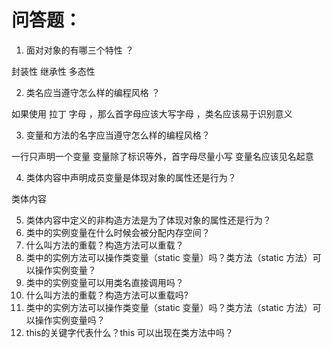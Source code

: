 

 #  问答题：
 
 
 1. 面对对象的有哪三个特性 ？   
 
 封装性 继承性 多态性
 
 2. 类名应当遵守怎么样的编程风格 ？ 
 
 如果使用 拉丁 字母 ，那么首字母应该大写字母 ，类名应该易于识别意义
 
 3. 变量和方法的名字应当遵守怎么样的编程风格？
  
  一行只声明一个变量 
  变量除了标识等外，首字母尽量小写
  变量名应该见名起意
 
 
 4. 类体内容中声明成员变量是体现对象的属性还是行为？
  
  类体内容
  
 5. 类体内容中定义的非构造方法是为了体现对象的属性还是行为？
 6. 类中的实例变量在什么时候会被分配内存空间？
 7. 什么叫方法的重载？构造方法可以重载？
 8. 类中的实例方法可以操作类变量（static 变量）吗？类方法（static 方法）可以操作实例变量？
 9. 类中的实例变量可以用类名直接调用吗？
 10. 什么叫方法的重载？构造方法可以重载吗?
 11. 类中的实例方法可以操作类变量（static 变量）吗？类方法（static 方法）可以操作实例变量吗？
 12. this的关键字代表什么？this 可以出现在类方法中吗？
